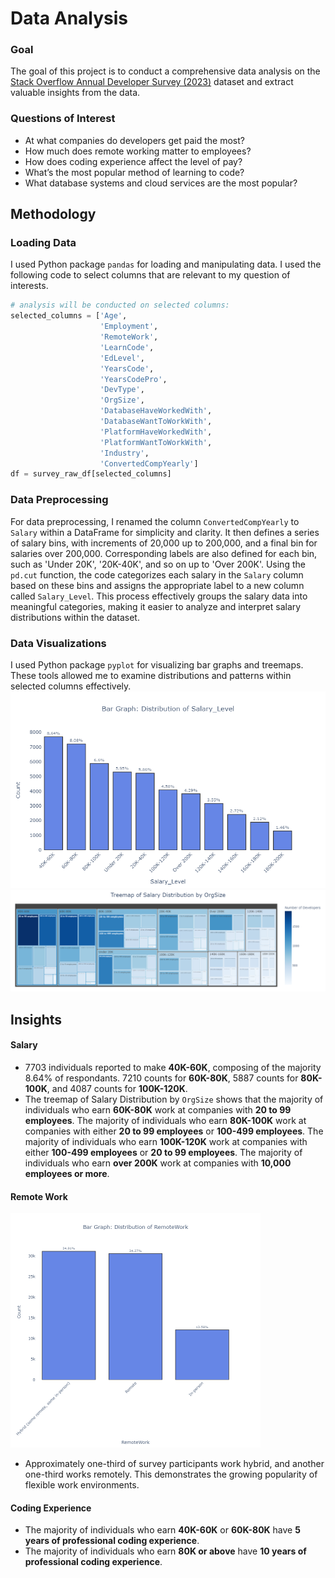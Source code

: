 # Data Analysis

### Goal
The goal of this project is to conduct a comprehensive data analysis on the [Stack Overflow Annual Developer Survey (2023)](https://survey.stackoverflow.co/) dataset and extract valuable insights from the data.

### Questions of Interest
   - At what companies do developers get paid the most?
   - How much does remote working matter to employees?
   - How does coding experience affect the level of pay?
   - What’s the most popular method of learning to code?
   - What database systems and cloud services are the most popular?

## Methodology
### Loading Data
I used Python package `pandas` for loading and manipulating data. I used the following code to select columns that are relevant to my question of interests.
```python
# analysis will be conducted on selected columns:
selected_columns = ['Age',
                    'Employment', 
                    'RemoteWork', 
                    'LearnCode', 
                    'EdLevel', 
                    'YearsCode', 
                    'YearsCodePro', 
                    'DevType', 
                    'OrgSize', 
                    'DatabaseHaveWorkedWith',
                    'DatabaseWantToWorkWith',
                    'PlatformHaveWorkedWith',
                    'PlatformWantToWorkWith',
                    'Industry', 
                    'ConvertedCompYearly']
df = survey_raw_df[selected_columns]
```

### Data Preprocessing
For data preprocessing, I renamed the column `ConvertedCompYearly` to `Salary` within a DataFrame for simplicity and clarity. It then defines a series of salary bins, with increments of 20,000 up to 200,000, and a final bin for salaries over 200,000. Corresponding labels are also defined for each bin, such as 'Under 20K', '20K-40K', and so on up to 'Over 200K'. Using the `pd.cut` function, the code categorizes each salary in the `Salary` column based on these bins and assigns the appropriate label to a new column called `Salary_Level`. This process effectively groups the salary data into meaningful categories, making it easier to analyze and interpret salary distributions within the dataset.

### Data Visualizations
I used Python package `pyplot` for visualizing bar graphs and treemaps. These tools allowed me to examine distributions and patterns within selected columns effectively.
![Bar Graph](assets/salarylevel.png)
![Organization Size](assets/orgsize.png)

## Insights
#### **Salary**
- 7703 individuals reported to make **40K-60K**, composing of the majority 8.64% of respondants. 7210 counts for **60K-80K**, 5887 counts for **80K-100K**, and 4087 counts for **100K-120K**.
- The treemap of Salary Distribution by `OrgSize` shows that the majority of individuals who earn **60K-80K** work at companies with **20 to 99 employees**. The majority of individuals who earn **80K-100K** work at companies with either **20 to 99 employees** or **100-499 employees**. The majority of individuals who earn **100K-120K** work at companies with either **100-499 employees** or **20 to 99 employees**. The majority of individuals who earn **over 200K** work at companies with **10,000 employees or more**.

#### **Remote Work**

<img src="assets/remote.png" alt="RemoteWork" width="400"/>

- Approximately one-third of survey participants work hybrid, and another one-third works remotely. This demonstrates the growing popularity of flexible work environments.

#### **Coding Experience**
- The majority of individuals who earn **40K-60K** or **60K-80K** have **5 years of professional coding experience**.
- The majority of individuals who earn **80K or above** have **10 years of professional coding experience**.

